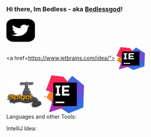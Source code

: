 ### Hi there, Im Bedless - aka [Bedlessgod][youtube]!
<!DOCTYPE HTML>
<html>
<div class="images">
<a href="https://twitter.com/Bedlesssgod">
 <img align="center" alt="twitter.com" src="./twitter.svg" width="75" height="60">
</a>
 
 <a href=https://www.jetbrains.com/idea/">
 <img align="center" alt="twitter.com" src="./idea.svg" width="75" height="60">
</a>
 
<a href="https://www.spigotmc.org/resources/authors/bedlesssgod.1144926/">
<img align="center" alt="spigot.com" width="100" src="./spigot.png" />
</a> 
 
 <d href="https://www.jetbrains.com/idea/">
 <img align="center" alt="jetbrains.com" width="100" src="./idea.svg" />
 </d>

 </div>
</html>

<a align="left">
Languages and other Tools: 
 
 
IntelliJ Idea:
</a>

[youtube]: https://www.youtube.com/channel/UCf4GeEdUXZQsGjN5XBgdm-Q
[spigot]: https://www.spigotmc.org/resources/authors/bedlesssgod.1144926/
[Download]: https://www.jetbrains.com/idea/download
